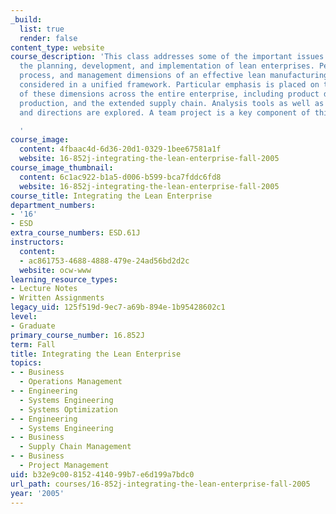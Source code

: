 ```yaml
---
_build:
  list: true
  render: false
content_type: website
course_description: 'This class addresses some of the important issues involved with
  the planning, development, and implementation of lean enterprises. People, technology,
  process, and management dimensions of an effective lean manufacturing company are
  considered in a unified framework. Particular emphasis is placed on the integration
  of these dimensions across the entire enterprise, including product development,
  production, and the extended supply chain. Analysis tools as well as future trends
  and directions are explored. A team project is a key component of this subject.

  '
course_image:
  content: 4fbaac4d-6d36-20d1-0329-1bee67581a1f
  website: 16-852j-integrating-the-lean-enterprise-fall-2005
course_image_thumbnail:
  content: 6c1ac922-b1a5-d006-b599-bca7fddc6fd8
  website: 16-852j-integrating-the-lean-enterprise-fall-2005
course_title: Integrating the Lean Enterprise
department_numbers:
- '16'
- ESD
extra_course_numbers: ESD.61J
instructors:
  content:
  - ac861753-4688-4888-479e-24ad56bd2d2c
  website: ocw-www
learning_resource_types:
- Lecture Notes
- Written Assignments
legacy_uid: 125f519d-9ec7-a69b-894e-1b95428602c1
level:
- Graduate
primary_course_number: 16.852J
term: Fall
title: Integrating the Lean Enterprise
topics:
- - Business
  - Operations Management
- - Engineering
  - Systems Engineering
  - Systems Optimization
- - Engineering
  - Systems Engineering
- - Business
  - Supply Chain Management
- - Business
  - Project Management
uid: b32e9c00-8152-4140-99b7-e6d199a7bdc0
url_path: courses/16-852j-integrating-the-lean-enterprise-fall-2005
year: '2005'
---
```

